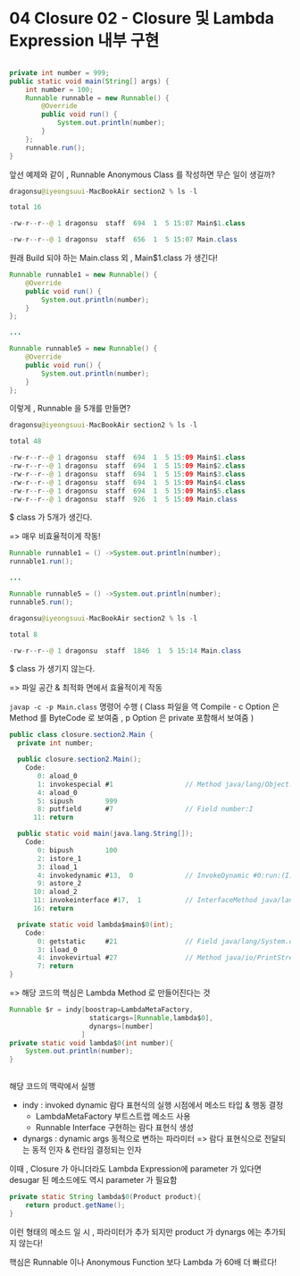 # 04 Closure 02 - Closure 및 Lambda Expression 내부 구현

```java

private int number = 999;  
public static void main(String[] args) {  
    int number = 100;  
    Runnable runnable = new Runnable() {  
        @Override  
        public void run() {  
            System.out.println(number);  
        }  
    };  
    runnable.run();  
}
```

앞선 예제와 같이 , Runnable Anonymous Class 를 작성하면 무슨 일이 생길까?

```java
dragonsu@iyeongsuui-MacBookAir section2 % ls -l

total 16

-rw-r--r--@ 1 dragonsu  staff  694  1  5 15:07 Main$1.class

-rw-r--r--@ 1 dragonsu  staff  656  1  5 15:07 Main.class
```

원래 Build 되야 하는 Main.class 외 , Main$1.class 가 생긴다!

```java
Runnable runnable1 = new Runnable() {  
    @Override  
    public void run() {  
        System.out.println(number);  
    }  
};  

...

Runnable runnable5 = new Runnable() {  
    @Override  
    public void run() {  
        System.out.println(number);  
    }  
};
```

이렇게 , Runnable 을 5개를 만들면?

```java
dragonsu@iyeongsuui-MacBookAir section2 % ls -l

total 48

-rw-r--r--@ 1 dragonsu  staff  694  1  5 15:09 Main$1.class
-rw-r--r--@ 1 dragonsu  staff  694  1  5 15:09 Main$2.class
-rw-r--r--@ 1 dragonsu  staff  694  1  5 15:09 Main$3.class
-rw-r--r--@ 1 dragonsu  staff  694  1  5 15:09 Main$4.class
-rw-r--r--@ 1 dragonsu  staff  694  1  5 15:09 Main$5.class
-rw-r--r--@ 1 dragonsu  staff  926  1  5 15:09 Main.class
```

$ class 가 5개가 생긴다.

=> 매우 비효율적이게 작동!

```java
Runnable runnable1 = () ->System.out.println(number);  
runnable1.run();  

...

Runnable runnable5 = () ->System.out.println(number);  
runnable5.run();
```

```java
dragonsu@iyeongsuui-MacBookAir section2 % ls -l

total 8

-rw-r--r--@ 1 dragonsu  staff  1846  1  5 15:14 Main.class
```

$ class 가 생기지 않는다.

=> 파일 공간 & 최적화 면에서 효율적이게 작동

` javap -c -p Main.class ` 명령어 수행
( Class 파일을 역 Compile - c Option 은 Method 를 ByteCode 로 보여줌 , p Option 은 private 포함해서 보여줌 )

```java
public class closure.section2.Main {
  private int number;

  public closure.section2.Main();
    Code:
       0: aload_0
       1: invokespecial #1                  // Method java/lang/Object."<init>":()V
       4: aload_0
       5: sipush        999
       8: putfield      #7                  // Field number:I
      11: return

  public static void main(java.lang.String[]);
    Code:
       0: bipush        100
       2: istore_1
       3: iload_1
       4: invokedynamic #13,  0             // InvokeDynamic #0:run:(I)Ljava/lang/Runnable;
       9: astore_2
      10: aload_2
      11: invokeinterface #17,  1           // InterfaceMethod java/lang/Runnable.run:()V
      16: return

  private static void lambda$main$0(int);
    Code:
       0: getstatic     #21                 // Field java/lang/System.out:Ljava/io/PrintStream;
       3: iload_0
       4: invokevirtual #27                 // Method java/io/PrintStream.println:(I)V
       7: return
}
```

=> 해당 코드의 핵심은 Lambda Method 로 만들어진다는 것


```java
Runnable $r = indy[boostrap=LambdaMetaFactory,
					staticargs=[Runnable,lambda$0],
					dynargs=[number]
				  ]
private static void lambda$0(int number){
	System.out.println(number);
}
	
```

해당 코드의 맥락에서 실행


- indy : invoked dynamic
  람다 표현식의 실행 시점에서 메소드 타입 & 행동 결정
    - LambdaMetaFactory 부트스트랩 메소드 사용
    - Runnable Interface 구현하는 람다 표현식 생성
- dynargs : dynamic args
  동적으로 변하는 파라미터
  => 람다 표현식으로 전달되는 동적 인자 & 런타임 결정되는 인자


이때 , Closure 가 아니더라도 Lambda Expression에 parameter 가 있다면
desugar 된 메소드에도 역시 parameter 가 필요함

```java
private static String lambda$0(Product product){
	return product.getName();
}
```

이런 형태의 메소드 일 시 , 파라미터가 추가 되지만 product 가 dynargs 에는 추가되지 않는다!


핵심은 Runnable 이나 Anonymous Function 보다 Lambda 가 60배 더 빠르다!
